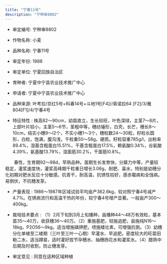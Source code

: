 ```yaml
---
title: "宁春11号"
description: "宁种审8802"
---
```

* 审定编号:  宁种审8802

*  作物名称:  小麦

*  品种名称:  宁春11号

*  审定年份:  1988

*  审定单位:  宁夏回族自治区

* 育种者:  宁夏中宁县农业技术推广中心

*  申请者:  宁夏中宁县农业技术推广中心

*  品种来源:  叶考拉/京红5号+科春14号+斗地1号[F4]//索诺拉64 [F2]/3/雁804[F1]/4/宁春4号 

*  特征特性 : 
株高82～90cm，幼苗直立，生长较旺，叶色深绿，主茎7～8片，上部叶片较小，主茎5～6节，茎粗中等，穗纺锤形，白壳，长芒，穗长8～10cm，结实小穗9～l2个，不实小穗1～3个，穗粒数24～30粒，籽粒长圆形，白粒，饱满，腹沟浅，千粒重50～58g，硬质。籽粒容重785g/l，出粉率89.4%，湿基含粗蛋白15.51%，干基含粗蛋白17.5%，赖氨酸0.34%，谷氨酸4.39%，氨基酸13.79%，湿面筋30.2%，干面筋l0.8%。
　　春性，生育期92～98d，早熟品种。苗期生长发育快，分蘖力中等，产量较稳定，灌浆速度快，灌浆高峰期千粒重日增长3.06g，耐肥、喜水，特别是幼穗分化初期对肥水反应十分敏感。抗青干，耐高温，抗锈性较好，感赤霉病和全蚀病。易倒伏，不抗穗发芽。

 
*  产量表现 : 
1986～1987年区域试验平均亩产362.6kg，较对照宁春4号减产4.7%。在锈病流行和高温干热的年份，较宁春4号增产显著。一般亩产300～400kg。

*  栽培技术要点 : 
（1）2月下旬到3月上旬播种，亩播种44～48万有效粒，基本苗35～40万，收获穗36～40万。（2）重施基肥，轻施追肥，亩施纯N16～18kg，P2O56～9kg。适当增施磷钾肥，喷施矮壮素，可增强抗倒。（3）幼穗分化单棱至二棱期（三叶至三叶一心期）早灌水、早追肥。密度较大的旺苗田勒二水，适当蹲苗，适时灌好拔节孕穗水、抽穗扬花水和灌浆水。（4）腊熟中后期及时收割，防止穗发芽。

*  审定意见 : 
同意在适种区域种植
